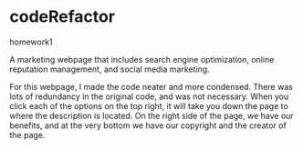 # codeRefactor
homework1

A marketing webpage that includes search engine optimization, online reputation management, and social media marketing.

For this webpage, I made the code neater and more condensed. There was lots of redundancy in the original code, and was not necessary. 
When you click each of the options on the top right, it will take you down the page to where the description is located. On the right side of the page, we have our benefits, and at the very bottom we have our copyright and the creator of the page. 
